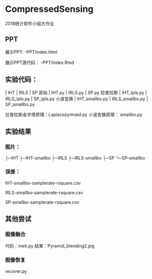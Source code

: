 # CompressedSensing
2018统计软件小组大作业

## PPT

展示PPT: -PPT/index.html

展示PPT源代码： -PPT/index.Rmd

## 实验代码：

| IHT | IRLS | SP
原始	 | IHT.py | IRLS.py | SP.py
拉普拉斯 | IHT_lpls.py | IRLS_lpls.py | SP_lpls.py
小波变换 | IHT_smallbo.py | IRLS_smallbo.py | SP_smallbo.py

拉普拉斯金字塔原理：Laplacepymraid.py
小波变换原理： smallbo.py

## 实验结果

### 图片：

├─IHT
├─IHT-smallbo
├─IRLS
├─IRLS-smallbo
├─SP
└─SP-smallbo

### 误差：

IHT-smallbo-samplerate-rsquare.csv

IRLS-smallbo-samplerate-rsquare.csv

SP-smallbo-samplerate-rsquare.csv

## 其他尝试

### 图像融合

代码：melt.py
结果：Pyramid_blending2.jpg

### 图像恢复

recover.py